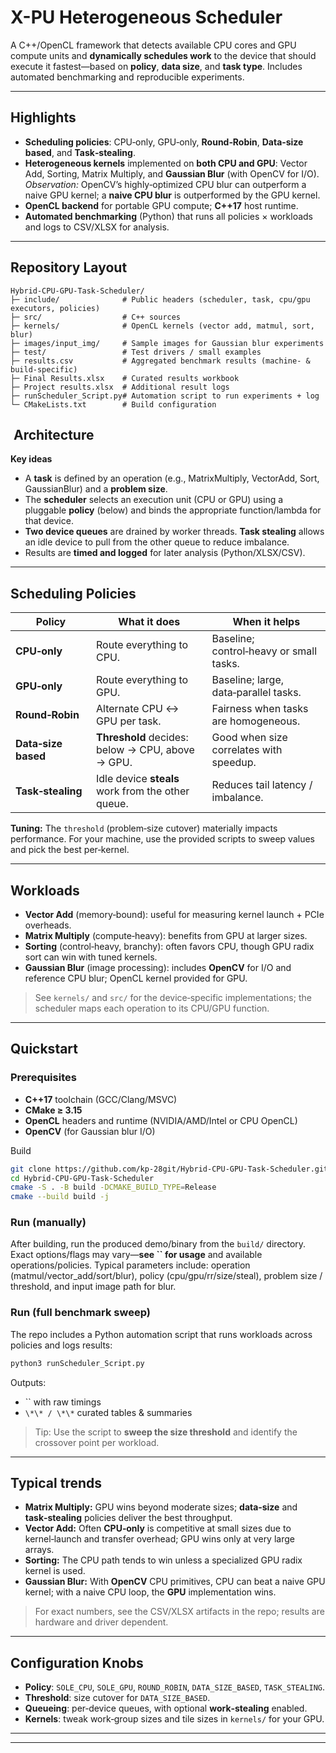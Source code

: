 # X-PU Heterogeneous Scheduler

A C++/OpenCL framework that detects available CPU cores and GPU compute units and **dynamically schedules work** to the device that should execute it fastest—based on **policy**, **data size**, and **task type**. Includes automated benchmarking and reproducible experiments.

---

## Highlights

- **Scheduling policies**: CPU‑only, GPU‑only, **Round‑Robin**, **Data‑size based**, and **Task‑stealing**.
- **Heterogeneous kernels** implemented on **both CPU and GPU**: Vector Add, Sorting, Matrix Multiply, and **Gaussian Blur** (with OpenCV for I/O).\
  *Observation:* OpenCV’s highly‑optimized CPU blur can outperform a naive GPU kernel; a **naive CPU blur** is outperformed by the GPU kernel.
- **OpenCL backend** for portable GPU compute; **C++17** host runtime.
- **Automated benchmarking** (Python) that runs all policies × workloads and logs to CSV/XLSX for analysis.

---

## Repository Layout

```
Hybrid-CPU-GPU-Task-Scheduler/
├─ include/              # Public headers (scheduler, task, cpu/gpu executors, policies)
├─ src/                  # C++ sources
├─ kernels/              # OpenCL kernels (vector add, matmul, sort, blur)
├─ images/input_img/     # Sample images for Gaussian blur experiments
├─ test/                 # Test drivers / small examples
├─ results.csv           # Aggregated benchmark results (machine- & build-specific)
├─ Final Results.xlsx    # Curated results workbook
├─ Project results.xlsx  # Additional result logs
├─ runScheduler_Script.py# Automation script to run experiments + log
└─ CMakeLists.txt        # Build configuration
```

##  Architecture

**Key ideas**

- A **task** is defined by an operation (e.g., MatrixMultiply, VectorAdd, Sort, GaussianBlur) and a **problem size**.
- The **scheduler** selects an execution unit (CPU or GPU) using a pluggable **policy** (below) and binds the appropriate function/lambda for that device.
- **Two device queues** are drained by worker threads. **Task stealing** allows an idle device to pull from the other queue to reduce imbalance.
- Results are **timed and logged** for later analysis (Python/XLSX/CSV).

---

## Scheduling Policies

| Policy              | What it does                                      | When it helps                           |
| ------------------- | ------------------------------------------------- | --------------------------------------- |
| **CPU‑only**        | Route everything to CPU.                          | Baseline; control‑heavy or small tasks. |
| **GPU‑only**        | Route everything to GPU.                          | Baseline; large, data‑parallel tasks.   |
| **Round‑Robin**     | Alternate CPU ↔ GPU per task.                     | Fairness when tasks are homogeneous.    |
| **Data‑size based** | **Threshold** decides: below → CPU, above → GPU.  | Good when size correlates with speedup. |
| **Task‑stealing**   | Idle device **steals** work from the other queue. | Reduces tail latency / imbalance.       |

**Tuning:** The `threshold` (problem‑size cutover) materially impacts performance. For your machine, use the provided scripts to sweep values and pick the best per‑kernel.

---

## Workloads

- **Vector Add** (memory‑bound): useful for measuring kernel launch + PCIe overheads.
- **Matrix Multiply** (compute‑heavy): benefits from GPU at larger sizes.
- **Sorting** (control‑heavy, branchy): often favors CPU, though GPU radix sort can win with tuned kernels.
- **Gaussian Blur** (image processing): includes **OpenCV** for I/O and reference CPU blur; OpenCL kernel provided for GPU.

> See `kernels/` and `src/` for the device‑specific implementations; the scheduler maps each operation to its CPU/GPU function.

---

## Quickstart

### Prerequisites

- **C++17** toolchain (GCC/Clang/MSVC)
- **CMake ≥ 3.15**
- **OpenCL** headers and runtime (NVIDIA/AMD/Intel or CPU OpenCL)
- **OpenCV** (for Gaussian blur I/O)

Build

```bash
git clone https://github.com/kp-28git/Hybrid-CPU-GPU-Task-Scheduler.git
cd Hybrid-CPU-GPU-Task-Scheduler
cmake -S . -B build -DCMAKE_BUILD_TYPE=Release
cmake --build build -j
```

### Run (manually)

After building, run the produced demo/binary from the `build/` directory. Exact options/flags may vary—**see **``** for usage** and available operations/policies. Typical parameters include: operation (matmul/vector\_add/sort/blur), policy (cpu/gpu/rr/size/steal), problem size / threshold, and input image path for blur.

### Run (full benchmark sweep)

The repo includes a Python automation script that runs workloads across policies and logs results:

```bash
python3 runScheduler_Script.py
```

Outputs:

- `` with raw timings
- ``\*\* / \*\*`` curated tables & summaries

> Tip: Use the script to **sweep the size threshold** and identify the crossover point per workload.

---

## Typical trends

- **Matrix Multiply:** GPU wins beyond moderate sizes; **data‑size** and **task‑stealing** policies deliver the best throughput.
- **Vector Add:** Often **CPU‑only** is competitive at small sizes due to kernel‑launch and transfer overhead; GPU wins only at very large arrays.
- **Sorting:** The CPU path tends to win unless a specialized GPU radix kernel is used.
- **Gaussian Blur:** With **OpenCV** CPU primitives, CPU can beat a naive GPU kernel; with a naive CPU loop, the **GPU** implementation wins.

> For exact numbers, see the CSV/XLSX artifacts in the repo; results are hardware and driver dependent.

---

## Configuration Knobs

- **Policy**: `SOLE_CPU`, `SOLE_GPU`, `ROUND_ROBIN`, `DATA_SIZE_BASED`, `TASK_STEALING`.
- **Threshold**: size cutover for `DATA_SIZE_BASED`.
- **Queueing**: per‑device queues, with optional **work‑stealing** enabled.
- **Kernels**: tweak work‑group sizes and tile sizes in `kernels/` for your GPU.

---

---
